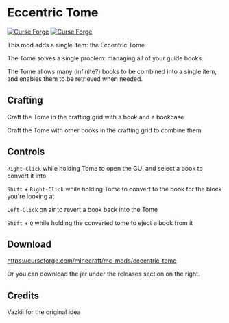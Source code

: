 # Eccentric Tome

[![Curse Forge](http://cf.way2muchnoise.eu/597522.svg)](https://www.curseforge.com/minecraft/mc-mods/eccentric-tome)
[![Curse Forge](http://cf.way2muchnoise.eu/versions/597522.svg)](https://www.curseforge.com/minecraft/mc-mods/eccentric-tome)

This mod adds a single item: the Eccentric Tome.

The Tome solves a single problem: managing all of your guide books.

The Tome allows many (infinite?) books to be combined into a single item, and enables them to be retrieved when needed.

## Crafting

Craft the Tome in the crafting grid with a book and a bookcase

Craft the Tome with other books in the crafting grid to combine them

## Controls

`Right-Click` while holding Tome to open the GUI and select a book to convert it into

`Shift` + `Right-Click` while holding Tome to convert to the book for the block you're looking at

`Left-Click` on air to revert a book back into the Tome

`Shift` + `Q` while holding the converted tome to eject a book from it

## Download

https://curseforge.com/minecraft/mc-mods/eccentric-tome

Or you can download the jar under the releases section on the right.

## Credits

Vazkii for the original idea
